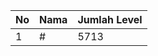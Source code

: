 | No | Nama            | Jumlah Level |
|----|-----------------|--------------|
| 1  | #    |    5713        |
